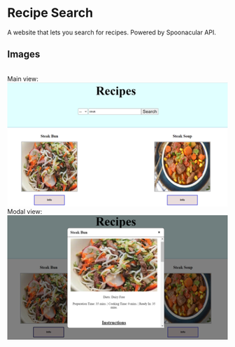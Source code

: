 ﻿# Recipe Search
 
A website that lets you search for recipes. Powered by Spoonacular API.

## Images
<br>
Main view:
<br>
<img src="images/recipes1.png" alt="recipes1" width="600"/>
<br>
Modal view:
<br>
<img src="images/recipes2.png" alt="recipes2" width="600"/>
